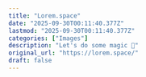 ```yaml
---
title: "Lorem.space"
date: "2025-09-30T00:11:40.377Z"
lastmod: "2025-09-30T00:11:40.377Z"
categories: ["Images"]
description: "Let's do some magic 🌟"
original_url: "https://lorem.space/"
draft: false
---
```

